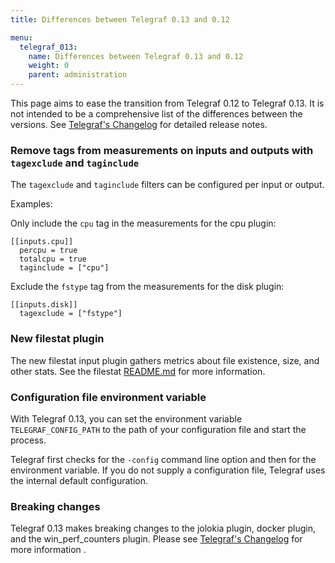 ```yaml
---
title: Differences between Telegraf 0.13 and 0.12

menu:
  telegraf_013:
    name: Differences between Telegraf 0.13 and 0.12
    weight: 0
    parent: administration
---
```


This page aims to ease the transition from Telegraf 0.12 to Telegraf 0.13.
It is not intended to be a comprehensive list of the differences between the
versions.
See
[Telegraf's Changelog](https://github.com/influxdata/telegraf/blob/master/CHANGELOG.md)
for detailed release notes.

### Remove tags from measurements on inputs and outputs with `tagexclude` and `taginclude`

The `tagexclude` and `taginclude` filters can be configured per input or output.

Examples:

Only include the `cpu` tag in the measurements for the cpu plugin:

```
[[inputs.cpu]]
  percpu = true
  totalcpu = true
  taginclude = ["cpu"]
```

Exclude the `fstype` tag from the measurements for the disk plugin:

```
[[inputs.disk]]
  tagexclude = ["fstype"]
```

### New filestat plugin

The new filestat input plugin gathers metrics about file existence, size, and
other stats.
See the filestat [README.md](https://github.com/influxdata/telegraf/tree/master/plugins/inputs/filestat)
for more information.

### Configuration file environment variable

With Telegraf 0.13, you can set the environment variable `TELEGRAF_CONFIG_PATH`
to the path of your configuration file and start the process.

Telegraf first checks for the `-config` command line option and then for the
environment variable.
If you do not supply a configuration file, Telegraf uses the internal default
configuration.

### Breaking changes

Telegraf 0.13 makes breaking changes to the jolokia plugin, docker plugin, and
the win_perf_counters plugin.
Please see [Telegraf's
Changelog](https://github.com/influxdata/telegraf/blob/master/CHANGELOG.md) for
more information .
